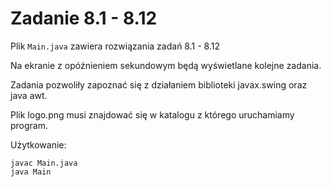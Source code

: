 # Zadanie 8.1 - 8.12

Plik `Main.java` zawiera rozwiązania zadań 8.1 - 8.12

Na ekranie z opóźnieniem sekundowym będą wyświetlane kolejne zadania. 

Zadania pozwoliły zapoznać się z działaniem biblioteki javax.swing oraz java awt.

Plik logo.png musi znajdować się w katalogu z którego uruchamiamy program.

Użytkowanie:
```
javac Main.java
java Main
```
